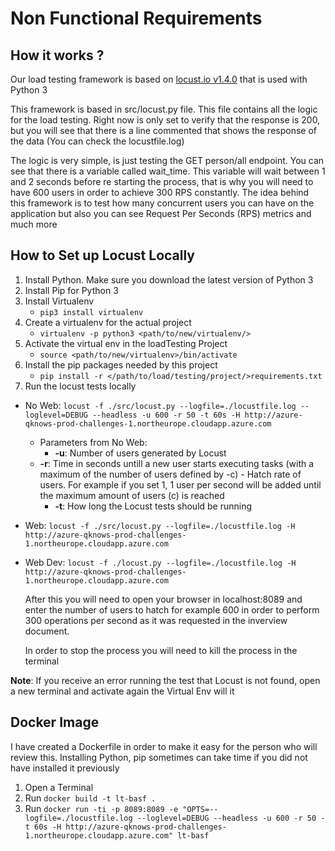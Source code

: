 # Non Functional Requirements

## How it works ?

Our load testing framework is based on [locust.io v1.4.0](https://docs.locust.io/en/stable/) that is used with Python 3

This framework is based in src/locust.py file. This file contains all the logic for the load testing. Right now is only set to verify that the response is 200, but you will see that there is a line commented that shows the response of the data (You can check the locustfile.log)

The logic is very simple, is just testing the GET person/all endpoint. You can see that there is a variable called wait_time. This variable will wait between 1 and 2 seconds before re starting the process, that is why you will need to have 600 users in order to achieve 300 RPS constantly. The idea behind this framework is to test how many concurrent users you can have on the application but also you can see Request Per Seconds (RPS) metrics and much more

## How to Set up Locust Locally

1. Install Python. Make sure you download the latest version of Python 3
2. Install Pip for Python 3
3. Install Virtualenv
   - `pip3 install virtualenv`
4. Create a virtualenv for the actual project
   - `virtualenv -p python3 <path/to/new/virtualenv/>`
5. Activate the virtual env in the loadTesting Project
   - `source <path/to/new/virtualenv>/bin/activate`
6. Install the pip packages needed by this project
   - `pip install -r </path/to/load/testing/project/>requirements.txt`
7. Run the locust tests locally

- No Web: `locust -f ./src/locust.py --logfile=./locustfile.log --loglevel=DEBUG --headless -u 600 -r 50 -t 60s -H http://azure-qknows-prod-challenges-1.northeurope.cloudapp.azure.com`
  - Parameters from No Web:
    - **-u**: Number of users generated by Locust
  - **-r**: Time in seconds untill a new user starts executing tasks (with a maximum of the number of users defined by -c) - Hatch rate of users. For example if you set 1, 1 user per second will be added until the maximum amount of users (c) is reached
    - **-t**: How long the Locust tests should be running
- Web: `locust -f ./src/locust.py --logfile=./locustfile.log -H http://azure-qknows-prod-challenges-1.northeurope.cloudapp.azure.com`
- Web Dev: `locust -f ./locust.py --logfile=./locustfile.log -H http://azure-qknows-prod-challenges-1.northeurope.cloudapp.azure.com`

  After this you will need to open your browser in localhost:8089 and enter the number of users to hatch for example 600 in order to perform 300 operations per second as it was requested in the inverview document.

  In order to stop the process you will need to kill the process in the terminal

**Note**: If you receive an error running the test that Locust is not found, open a new terminal and activate again the Virtual Env will it

## Docker Image

I have created a Dockerfile in order to make it easy for the person who will review this. Installing Python, pip sometimes can take time if you did not have installed it previously

1. Open a Terminal
2. Run `docker build -t lt-basf .`
3. Run `docker run -ti -p 8089:8089 -e "OPTS=--logfile=./locustfile.log --loglevel=DEBUG --headless -u 600 -r 50 -t 60s -H http://azure-qknows-prod-challenges-1.northeurope.cloudapp.azure.com" lt-basf`
